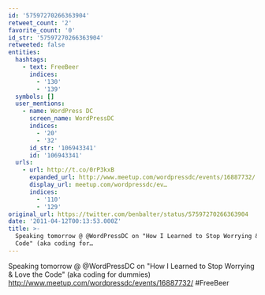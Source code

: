 ```yaml
---
id: '57597270266363904'
retweet_count: '2'
favorite_count: '0'
id_str: '57597270266363904'
retweeted: false
entities:
  hashtags:
    - text: FreeBeer
      indices:
        - '130'
        - '139'
  symbols: []
  user_mentions:
    - name: WordPress DC
      screen_name: WordPressDC
      indices:
        - '20'
        - '32'
      id_str: '106943341'
      id: '106943341'
  urls:
    - url: http://t.co/0rP3kxB
      expanded_url: http://www.meetup.com/wordpressdc/events/16887732/
      display_url: meetup.com/wordpressdc/ev…
      indices:
        - '110'
        - '129'
original_url: https://twitter.com/benbalter/status/57597270266363904
date: '2011-04-12T00:13:53.000Z'
title: >-
  Speaking tomorrow @ @WordPressDC on "How I Learned to Stop Worrying & Love the
  Code" (aka coding for…
---
```


Speaking tomorrow @ @WordPressDC on "How I Learned to Stop Worrying & Love the Code" (aka coding for dummies) http://www.meetup.com/wordpressdc/events/16887732/ #FreeBeer